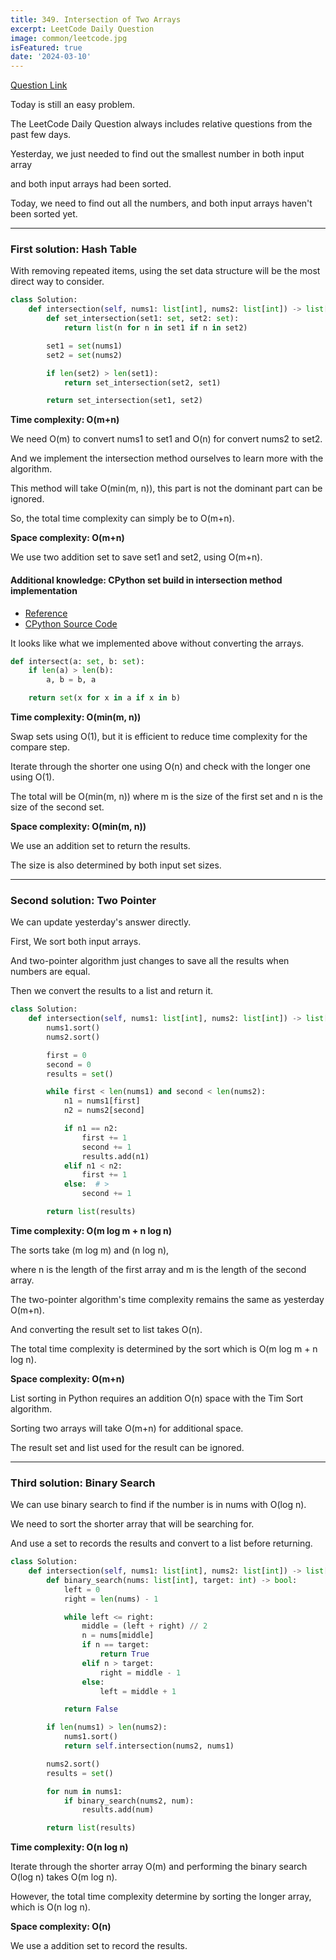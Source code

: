 ```yaml
---
title: 349. Intersection of Two Arrays
excerpt: LeetCode Daily Question
image: common/leetcode.jpg
isFeatured: true
date: '2024-03-10'
---
```


[Question Link](https://leetcode.com/problems/intersection-of-two-arrays/description/)

Today is still an easy problem.

The LeetCode Daily Question always includes relative questions from the past few days.

Yesterday, we just needed to find out the smallest number in both input array

and both input arrays had been sorted.

Today, we need to find out all the numbers, and both input arrays haven't been sorted yet.

---

### First solution: Hash Table

With removing repeated items, using the set data structure will be the most direct way to consider.

```python
class Solution:
    def intersection(self, nums1: list[int], nums2: list[int]) -> list[int]:
        def set_intersection(set1: set, set2: set):
            return list(n for n in set1 if n in set2)

        set1 = set(nums1)
        set2 = set(nums2)

        if len(set2) > len(set1):
            return set_intersection(set2, set1)

        return set_intersection(set1, set2)
```

**Time complexity: O(m+n)**

We need O(m) to convert nums1 to set1 and O(n) for convert nums2 to set2.

And we implement the intersection method ourselves to learn more with the algorithm.

This method will take O(min(m, n)), this part is not the dominant part can be ignored.

So, the total time complexity can simply be to O(m+n).

**Space complexity: O(m+n)**

We use two addition set to save set1 and set2, using O(m+n).

#### Additional knowledge: CPython set build in intersection method implementation

- [Reference](https://stackoverflow.com/questions/20100003/whats-the-algorithm-of-set-intersection-in-python)
- [CPython Source Code](https://github.com/python/cpython/blob/main/Objects/setobject.c#L1334)

It looks like what we implemented above without converting the arrays.

```python
def intersect(a: set, b: set):
    if len(a) > len(b):
        a, b = b, a

    return set(x for x in a if x in b)
```

**Time complexity: O(min(m, n))**

Swap sets using O(1), but it is efficient to reduce time complexity for the compare step.

Iterate through the shorter one using O(n) and check with the longer one using O(1).

The total will be O(min(m, n)) where m is the size of the first set and n is the size of the second set.

**Space complexity: O(min(m, n))**

We use an addition set to return the results.

The size is also determined by both input set sizes.

---

### Second solution: Two Pointer

We can update yesterday's answer directly.

First, We sort both input arrays.

And two-pointer algorithm just changes to save all the results when numbers are equal.

Then we convert the results to a list and return it.

```python
class Solution:
    def intersection(self, nums1: list[int], nums2: list[int]) -> list[int]:
        nums1.sort()
        nums2.sort()

        first = 0
        second = 0
        results = set()

        while first < len(nums1) and second < len(nums2):
            n1 = nums1[first]
            n2 = nums2[second]

            if n1 == n2:
                first += 1
                second += 1
                results.add(n1)
            elif n1 < n2:
                first += 1
            else:  # >
                second += 1

        return list(results)
```

**Time complexity: O(m log m + n log n)**

The sorts take (m log m) and (n log n),

where n is the length of the first array and m is the length of the second array.

The two-pointer algorithm's time complexity remains the same as yesterday O(m+n).

And converting the result set to list takes O(n).

The total time complexity is determined by the sort which is O(m log m + n log n).

**Space complexity: O(m+n)**

List sorting in Python requires an addition O(n) space with the Tim Sort algorithm.

Sorting two arrays will take O(m+n) for additional space.

The result set and list used for the result can be ignored.

---

### Third solution: Binary Search

We can use binary search to find if the number is in nums with O(log n).

We need to sort the shorter array that will be searching for.

And use a set to records the results and convert to a list before returning.

```python
class Solution:
    def intersection(self, nums1: list[int], nums2: list[int]) -> list[int]:
        def binary_search(nums: list[int], target: int) -> bool:
            left = 0
            right = len(nums) - 1

            while left <= right:
                middle = (left + right) // 2
                n = nums[middle]
                if n == target:
                    return True
                elif n > target:
                    right = middle - 1
                else:
                    left = middle + 1

            return False

        if len(nums1) > len(nums2):
            nums1.sort()
            return self.intersection(nums2, nums1)

        nums2.sort()
        results = set()

        for num in nums1:
            if binary_search(nums2, num):
                results.add(num)

        return list(results)
```

**Time complexity: O(n log n)**

Iterate through the shorter array O(m) and performing the binary search O(log n) takes O(m log n).

However, the total time complexity determine by sorting the longer array, which is O(n log n).

**Space complexity: O(n)**

We use a addition set to record the results.
